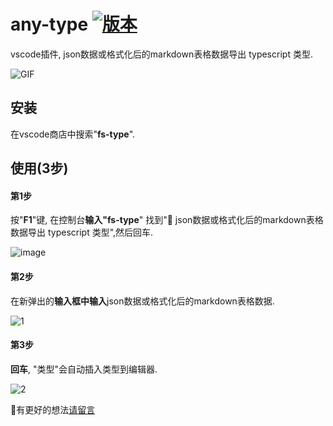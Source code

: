 # any-type [![版本](https://badgen.net/vs-marketplace/v/russell.any-type)](https://marketplace.visualstudio.com/items?itemName=russell.any-type)

vscode插件, json数据或格式化后的markdown表格数据导出 typescript 类型.

![GIF](https://user-images.githubusercontent.com/8264787/150095262-3fca0341-64df-4555-a80a-ce876ed61de7.gif)


## 安装
在vscode商店中搜索"**fs-type**".

## 使用(3步)

#### 第1步

按"**F1**"键, 在控制台**输入"fs-type**" 找到"🌿 json数据或格式化后的markdown表格数据导出 typescript 类型",然后回车.

![image](https://user-images.githubusercontent.com/8264787/150161474-b5b5723b-9cc5-4ed8-969a-ce40caf02ef1.png)

#### 第2步

在新弹出的**输入框中输入**json数据或格式化后的markdown表格数据.

![1](https://user-images.githubusercontent.com/8264787/150162344-eccfb894-96da-4784-a666-e8f880b53c1f.png)


#### 第3步

**回车**, "类型"会自动插入类型到编辑器.

![2](https://user-images.githubusercontent.com/8264787/150162351-3d2a1666-369e-46e5-aea7-87364c2d3f19.png)

🍭有更好的想法[请留言](https://github.com/any86/any-type/issues/new?title=%F0%9F%8D%AD%E5%8A%9F%E8%83%BD%E5%BB%BA%E8%AE%AE)
